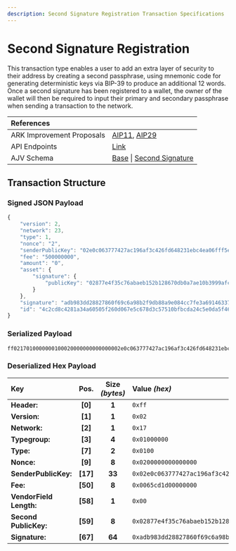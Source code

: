 ```yaml
---
description: Second Signature Registration Transaction Specifications
---
```


# Second Signature Registration

This transaction type enables a user to add an extra layer of security to their address by creating a second passphrase, using mnemonic code for generating deterministic keys via BIP-39 to produce an additional 12 words. Once a second signature has been registered to a wallet, the owner of the wallet will then be required to input their primary and secondary passphrase when sending a transaction to the network. 

| References |  |
| :--- | :--- |
| ARK Improvement Proposals | [AIP11](https://github.com/ArkEcosystem/AIPs/blob/master/AIPS/aip-11.md), [AIP29](https://github.com/ArkEcosystem/AIPs/blob/master/AIPS/aip-29.md) |
| API Endpoints | [Link](https://api.ark.dev/public-rest-api/endpoints/transactions) |
| AJV Schema | [Base](https://github.com/ArkEcosystem/core/blob/master/packages/crypto/src/transactions/types/schemas.ts#L16) \| [Second Signature](https://github.com/ArkEcosystem/core/blob/master/packages/crypto/src/transactions/types/schemas.ts#L59) |

## Transaction Structure 

### Signed JSON Payload

```javascript
{
    "version": 2,
    "network": 23,
    "type": 1,
    "nonce": "2",
    "senderPublicKey": "02e0c063777427ac196af3c426fd648231ebc4ea06fff5edb1652b98f9c8420c69",
    "fee": "500000000",
    "amount": "0",
    "asset": {
        "signature": {
            "publicKey": "02877e4f35c76abaeb152b128670db0a7ae10b3999afcd28a42938b653fbf87ae9"
        }
    },
    "signature": "adb983dd28827860f69c6a98b2f9db88a9e084cc7fe3a691463377c3225b02fee24547b516d1cf05f2f77b65a9c36069f6540605c01694008e2a5cb4fc88f62f",
    "id": "4c2cd8c4281a34a60505f260d067e5c678d3c57510bfbcda24c5e0da5f46bd5e"
}
```

### Serialized Payload

```text
ff0217010000000100020000000000000002e0c063777427ac196af3c426fd648231ebc4ea06fff5edb1652b98f9c8420c690065cd1d000000000002877e4f35c76abaeb152b128670db0a7ae10b3999afcd28a42938b653fbf87ae9adb983dd28827860f69c6a98b2f9db88a9e084cc7fe3a691463377c3225b02fee24547b516d1cf05f2f77b65a9c36069f6540605c01694008e2a5cb4fc88f62f
```

### Deserialized Hex Payload

| Key | Pos. | Size _\(bytes\)_ | Value  _\(hex\)_ |
| :--- | :---: | :---: | :--- |
| **Header:** | **\[0\]** | **1** | `0xff` |
| **Version:** | **\[1\]** | **1** | `0x02` |
| **Network:** | **\[2\]** | **1** | `0x17` |
| **Typegroup:** | **\[3\]** | **4** | `0x01000000` |
| **Type:** | **\[7\]** | **2** | `0x0100` |
| **Nonce:** | **\[9\]** | **8** | `0x0200000000000000` |
| **SenderPublicKey:** | **\[17\]** | **33** | `0x02e0c063777427ac196af3c426fd648231ebc4ea06fff5edb1652b98f9c8420c69` |
| **Fee:** | **\[50\]** | **8** | `0x0065cd1d00000000` |
| **VendorField Length:** | **\[58\]** | **1** | `0x00` |
| **Second PublicKey:** | **\[59\]** | **8** | `0x02877e4f35c76abaeb152b128670db0a7ae10b3999afcd28a42938b653fbf87ae9` |
| **Signature:** | **\[67\]** | **64** | `0xadb983dd28827860f69c6a98b2f9db88a9e084cc7fe3a691463377c3225b02fee24547b516d1cf05f2f77b65a9c36069f6540605c01694008e2a5cb4fc88f62f` |

## 

